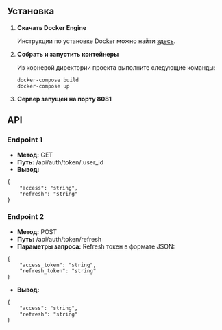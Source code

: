 <h2>Установка</h2>
        <ol>
            <li><strong>Скачать Docker Engine</strong>
                <p>Инструкции по установке Docker можно найти <a href="https://docs.docker.com/get-docker/" target="_blank">здесь</a>.</p>
            </li>
            <li><strong>Собрать и запустить контейнеры</strong>
                <p>Из корневой директории проекта выполните следующие команды:</p>
                <pre><code>docker-compose build
docker-compose up</code></pre>
            </li>
            <li><strong>Сервер запущен на порту 8081</strong></li>
        </ol>

<h2>API</h2>

<h3>Endpoint 1</h3>
        <ul>
            <li><strong>Метод:</strong> GET</li>
            <li><strong>Путь:</strong> /api/auth/token/:user_id</li>
            <li><strong>Вывод:</strong></li>
        </ul>
        <pre><code>{
    "access": "string",
    "refresh": "string"
}</code></pre>

<h3>Endpoint 2</h3>
        <ul>
            <li><strong>Метод:</strong> POST</li>
            <li><strong>Путь:</strong> /api/auth/token/refresh</li>
            <li><strong>Параметры запроса:</strong> Refresh токен в формате JSON:</li>
        </ul>
        <pre><code>{
    "access_token": "string",
    "refresh_token": "string"
}</code></pre>
        <ul>
            <li><strong>Вывод:</strong></li>
        </ul>
        <pre><code>{
    "access": "string",
    "refresh": "string"
}</code></pre>
